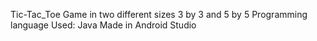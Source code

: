 Tic-Tac_Toe Game in two different sizes
3 by 3 and 5 by 5
Programming language Used: Java
Made in Android Studio
